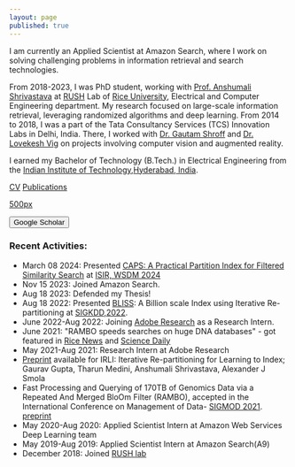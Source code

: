 ```yaml
---
layout: page
published: true
---
```



I am currently an Applied Scientist at Amazon Search, where I work on solving challenging problems in information retrieval and search technologies.

From 2018-2023, I was PhD student, working with [Prof. Anshumali Shrivastava](https://www.cs.rice.edu/~as143/) at [RUSH](http://rushlab.blogs.rice.edu/about/team/) Lab of [Rice University](https://eceweb.rice.edu/), Electrical and Computer Engineering department. My research focused on large-scale information retrieval, leveraging randomized algorithms and deep learning.
From 2014 to 2018, I was a part of the Tata Consultancy Services (TCS) Innovation Labs in Delhi, India. There, I worked with [Dr. Gautam Shroff](https://www.linkedin.com/in/gautam-shroff-066901/) and [Dr. Lovekesh Vig](https://sites.google.com/site/lovekeshhome/) on projects involving computer vision and augmented reality. 

I earned my Bachelor of Technology (B.Tech.) in Electrical Engineering from the [Indian Institute of Technology,Hyderabad, India](http://www.iith.ac.in). 

[CV](https://gaurav16gupta.github.io/CVGauravGupta-Jan2024.pdf)
[Publications](https://scholar.google.co.in/citations?user=OguKfJIAAAAJ&hl=en)

[500px](https://500px.com/gaurav16gupta)

<form action="https://scholar.google.co.in/citations?user=OguKfJIAAAAJ&hl=en">
    <input type="submit" value="Google Scholar" width="100" height="20" />
</form>

### Recent Activities:
* March 08 2024: Presented [CAPS: A Practical Partition Index for Filtered Similarity Search](https://arxiv.org/abs/2308.15014) at [ISIR, WSDM 2024](https://isir-ecom.github.io/)
* Nov 15 2023: Joined Amazon Search.
* Aug 18 2023: Defended my Thesis!
* Aug 18 2022: Presented [BLISS](https://dl.acm.org/doi/abs/10.1145/3534678.3539414): A Billion scale Index using Iterative Re-partitioning at [SIGKDD,2022](https://kdd.org/kdd2022/).
* June 2022-Aug 2022: Joining [Adobe Research](https://research.adobe.com/) as a Research Intern.
* June 2021: "RAMBO speeds searches on huge DNA databases" - got featured in [Rice News](http://news.rice.edu/2021/06/28/rambo-speeds-searches-on-huge-dna-databases-2/) and [Science Daily](https://www.sciencedaily.com/releases/2021/06/210628152920.htm)
* May 2021-Aug 2021: Research Intern at Adobe Research
* [Preprint](https://arxiv.org/abs/2103.09944) available for IRLI: Iterative Re-partitioning for Learning to Index; Gaurav Gupta, Tharun Medini, Anshumali Shrivastava, Alexander J Smola
* Fast Processing and Querying of 170TB of Genomics Data via a Repeated And Merged BloOm Filter (RAMBO), accepted in the International Conference on Management of Data- [SIGMOD 2021](https://2021.sigmod.org/). [preprint](https://gaurav16gupta.github.io/papers/RAMBO_SIGMOD2021.pdf)
* May 2020-Aug 2020: Applied Scientist Intern at Amazon Web Services Deep Learning team
* May 2019-Aug 2019: Applied Scientist Intern at Amazon Search(A9)
* December 2018: Joined [RUSH lab](http://rushlab.blogs.rice.edu/)

